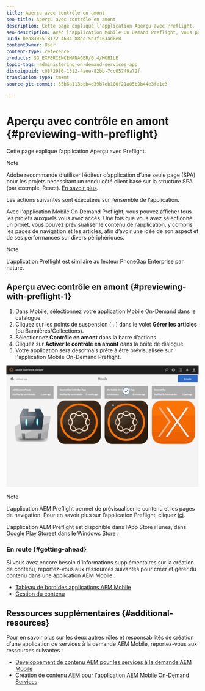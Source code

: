 ```yaml
---
title: Aperçu avec contrôle en amont
seo-title: Aperçu avec contrôle en amont
description: Cette page explique l’application Aperçu avec Preflight.
seo-description: Avec l'application Mobile On Demand Preflight, vous pouvez afficher tous les projets auxquels vous avez accès. Suivez cette page pour en savoir plus.
uuid: bea83055-8172-4634-88ec-5d3f163ad8e0
contentOwner: User
content-type: reference
products: SG_EXPERIENCEMANAGER/6.4/MOBILE
topic-tags: administering-on-demand-services-app
discoiquuid: c08729f6-1512-4aee-82bb-7cc05749a72f
translation-type: tm+mt
source-git-commit: 55b6a113bcb4d39b7eb100f21a05b9b44e3fe1c3

---
```



# Aperçu avec contrôle en amont {#previewing-with-preflight}

Cette page explique l’application Aperçu avec Preflight.

>[!NOTE]
>
>Adobe recommande d’utiliser l’éditeur d’application d’une seule page (SPA) pour les projets nécessitant un rendu côté client basé sur la structure SPA (par exemple, React). [En savoir plus](/help/sites-developing/spa-overview.md).

Les actions suivantes sont exécutées sur l’ensemble de l’application.

Avec l&#39;application Mobile On Demand Preflight, vous pouvez afficher tous les projets auxquels vous avez accès. Une fois que vous avez sélectionné un projet, vous pouvez prévisualiser le contenu de l’application, y compris les pages de navigation et les articles, afin d’avoir une idée de son aspect et de ses performances sur divers périphériques.

>[!NOTE]
>
>L’application Preflight est similaire au lecteur PhoneGap Enterprise par nature.

## Aperçu avec contrôle en amont {#previewing-with-preflight-1}

1. Dans Mobile, sélectionnez votre application Mobile On-Demand dans le catalogue.
1. Cliquez sur les points de suspension (...) dans le volet **Gérer les articles** (ou Bannières/Collections).
1. Sélectionnez **Contrôle en amont** dans la barre d’actions.
1. Cliquez sur **Activer le contrôle en amont** dans la boîte de dialogue.
1. Votre application sera désormais prête à être prévisualisée sur l&#39;application Mobile On-Demand Preflight.

![chlimage_1-8](assets/chlimage_1-8.gif)

>[!NOTE]
>
>L’application AEM Preflight permet de prévisualiser le contenu et les pages de navigation. Pour en savoir plus sur l’application Preflight, cliquez [ici](https://helpx.adobe.com/digital-publishing-solution/help/preflight-app.html).
>
>L’application AEM Preflight est disponible dans l’App Store [](https://itunes.apple.com/us/app/adobe-experience-manager-mobile/id1042687518?mt=8)iTunes, dans [Google Play Store](https://play.google.com/store/apps/details?id=com.adobe.dps.preflight&hl=en)et dans le Windows Store [](https://www.microsoft.com/en-us/store/p/adobe-experience-manager-mobile-preflight/9nblggh5wmxq).

### En route {#getting-ahead}

Si vous avez encore besoin d&#39;informations supplémentaires sur la création de contenu, reportez-vous aux ressources suivantes pour créer et gérer du contenu dans une application AEM Mobile :

* [Tableau de bord des applications AEM Mobile](/help/mobile/mobile-apps-ondemand-application-dashboard.md)
* [Gestion du contenu](/help/mobile/mobile-apps-ondemand-manage-content-ondemand.md)

## Ressources supplémentaires {#additional-resources}

Pour en savoir plus sur les deux autres rôles et responsabilités de création d&#39;une application de services à la demande AEM Mobile, reportez-vous aux ressources suivantes :

* [Développement de contenu AEM pour les services à la demande AEM Mobile](/help/mobile/aem-mobile-on-demand.md)
* [Création de contenu AEM pour l&#39;application AEM Mobile On-Demand Services](/help/mobile/mobile-apps-ondemand.md)
